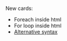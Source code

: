 New cards:
* Foreach inside html
* For loop inside html
* [Alternative syntax](https://www.php.net/manual/en/control-structures.alternative-syntax.php)
